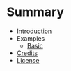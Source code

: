 # Summary

* [Introduction](README.md)
* Examples
   * [Basic](examples/basic.md)
* [Credits](credits.md)
* [License](license.md)
